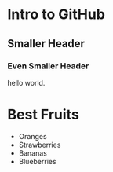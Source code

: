 # Intro to GitHub

## Smaller Header

### Even Smaller Header

hello world.

# Best Fruits

* Oranges
* Strawberries
* Bananas
* Blueberries